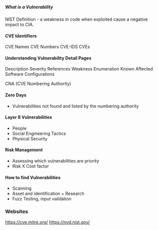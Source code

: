##### What is a Vulnerability

NIST Definition - a weakness in code when exploited cause a negative impact to CIA. 

#### CVE Identifiers
CVE Names
CVE Numbers
CVE-IDS
CVEs

#### Understanding Vulnerability Detail Pages
Description
Severity
References
Weakness Enumeration 
Known Affected Software Configurations 

CNA (CVE  Numbering Authority)

#### Zero Days
- Vulnerabilities not found and listed by the numbering authority

#### Layer 8 Vulnerabilities
- People 
- Social Engineering Tactics
- Physical Security

#### Risk Management
- Assessing which vulnerabilities are priority
- Risk X Cost factor

#### How to find Vulnerabilities
- Scanning
- Asset and identification + Research
- Fuzz Testing, input validation 

### Websites 
https://cve.mitre.org/
https://nvd.nist.gov/
